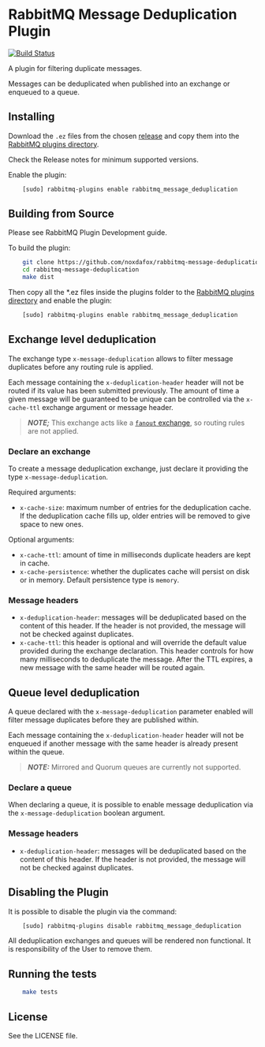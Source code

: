 # RabbitMQ Message Deduplication Plugin

[![Build Status](https://github.com/noxdafox/rabbitmq-message-deduplication/actions/workflows/action.yml/badge.svg)](https://github.com/noxdafox/rabbitmq-message-deduplication/actions/workflows/action.yml)

A plugin for filtering duplicate messages.

Messages can be deduplicated when published into an exchange or enqueued to a queue.

## Installing

Download the `.ez` files from the chosen [release](https://github.com/noxdafox/rabbitmq-message-deduplication/releases) and copy them into the [RabbitMQ plugins directory](http://www.rabbitmq.com/relocate.html).

Check the Release notes for minimum supported versions.

Enable the plugin:

```bash
    [sudo] rabbitmq-plugins enable rabbitmq_message_deduplication
```

## Building from Source

Please see RabbitMQ Plugin Development guide.

To build the plugin:

```bash
    git clone https://github.com/noxdafox/rabbitmq-message-deduplication.git
    cd rabbitmq-message-deduplication
    make dist
```

Then copy all the *.ez files inside the plugins folder to the [RabbitMQ plugins directory](http://www.rabbitmq.com/relocate.html) and enable the plugin:

```bash
    [sudo] rabbitmq-plugins enable rabbitmq_message_deduplication
```

## Exchange level deduplication

The exchange type `x-message-deduplication` allows to filter message duplicates before any routing rule is applied.

Each message containing the `x-deduplication-header` header will not be routed if its value has been submitted previously. The amount of time a given message will be guaranteed to be unique can be controlled via the `x-cache-ttl` exchange argument or message header.

> **_NOTE;_** This exchange acts like a [`fanout` exchange](https://www.rabbitmq.com/tutorials/amqp-concepts.html#exchange-fanout), so routing rules are not applied.

### Declare an exchange

To create a message deduplication exchange, just declare it providing the type `x-message-deduplication`.

Required arguments:

  * `x-cache-size`: maximum number of entries for the deduplication cache. If the deduplication cache fills up, older entries will be removed to give space to new ones.

Optional arguments:

  * `x-cache-ttl`: amount of time in milliseconds duplicate headers are kept in cache.
  * `x-cache-persistence`: whether the duplicates cache will persist on disk or in memory.
    Default persistence type is `memory`.

### Message headers

  * `x-deduplication-header`: messages will be deduplicated based on the content of this header. If the header is not provided, the message will not be checked against duplicates.
  * `x-cache-ttl`: this header is optional and will override the default value provided during the exchange declaration. This header controls for how many milliseconds to deduplicate the message. After the TTL expires, a new message with the same header will be routed again.

## Queue level deduplication

A queue declared with the `x-message-deduplication` parameter enabled will filter message duplicates before they are published within.

Each message containing the `x-deduplication-header` header will not be enqueued if another message with the same header is already present within the queue.

> **_NOTE:_**  Mirrored and Quorum queues are currently not supported.

### Declare a queue

When declaring a queue, it is possible to enable message deduplication via the `x-message-deduplication` boolean argument.

### Message headers

  * `x-deduplication-header`: messages will be deduplicated based on the content of this header. If the header is not provided, the message will not be checked against duplicates.

## Disabling the Plugin

It is possible to disable the plugin via the command:

```bash
    [sudo] rabbitmq-plugins disable rabbitmq_message_deduplication
```

All deduplication exchanges and queues will be rendered non functional. It is responsibility of the User to remove them.

## Running the tests

```bash
    make tests
```

## License

See the LICENSE file.
